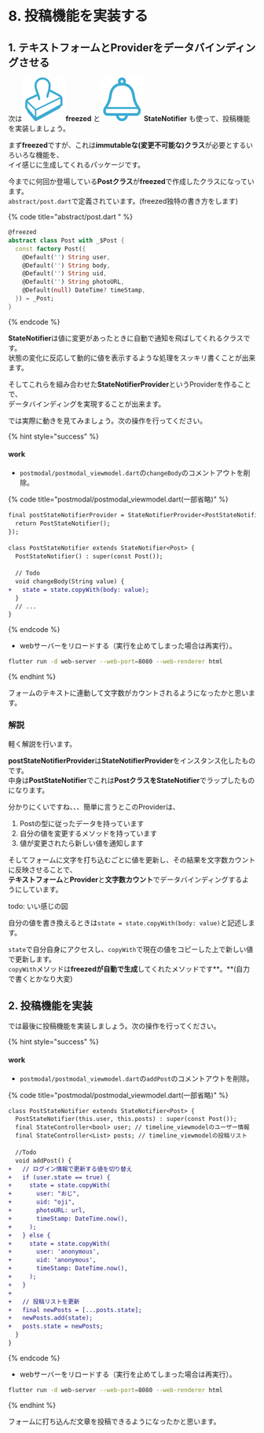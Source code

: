# 8. 投稿機能を実装する

## 1. テキストフォームとProviderをデータバインディングさせる

次は![](<.gitbook/assets/freezed (1).png>)**freezed** と![](<.gitbook/assets/statenotifier (1).png>)**StateNotifier** も使って、投稿機能を実装しましょう。

まず**freezed**ですが、これは**immutableな(変更不可能な)クラス**が必要とするいろいろな機能を、\
イイ感じに生成してくれるパッケージです。

今までに何回か登場している**Postクラス**が**freezed**で作成したクラスになっています。\
`abstract/post.dart`で定義されています。(freezed独特の書き方をします)

{% code title="abstract/post.dart " %}
```dart
@freezed
abstract class Post with _$Post {
  const factory Post({
    @Default('') String user,
    @Default('') String body,
    @Default('') String uid,
    @Default('') String photoURL,
    @Default(null) DateTime? timeStamp,
  }) = _Post;
}
```
{% endcode %}

**StateNotifier**は値に変更があったときに自動で通知を飛ばしてくれるクラスです。\
状態の変化に反応して動的に値を表示するような処理をスッキリ書くことが出来ます。

そしてこれらを組み合わせた**StateNotifierProvider**というProviderを作ることで、\
データバインディングを実現することが出来ます。

では実際に動きを見てみましょう。次の操作を行ってください。

{% hint style="success" %}
#### work

* `postmodal/postmodal_viewmodel.dart`の`changeBody`のコメントアウトを削除。

{% code title="postmodal/postmodal_viewmodel.dart(一部省略)" %}
```diff
final postStateNotifierProvider = StateNotifierProvider<PostStateNotifier>((ref) {
  return PostStateNotifier();
});

class PostStateNotifier extends StateNotifier<Post> {
  PostStateNotifier() : super(const Post());

  // Todo
  void changeBody(String value) {
+   state = state.copyWith(body: value);
  }
  // ...
}
```
{% endcode %}

* webサーバーをリロードする（実行を止めてしまった場合は再実行）。

```bash
flutter run -d web-server --web-port=8080 --web-renderer html
```
{% endhint %}

フォームのテキストに連動して文字数がカウントされるようになったかと思います。

### 解説

軽く解説を行います。

**postStateNotifierProvider**は**StateNotifierProvider**をインスタンス化したものです。\
中身は**PostStateNotifier**でこれは**PostクラスをStateNotifier**でラップしたものになります。

分かりにくいですね、、、簡単に言うとこのProviderは、

1. Postの型に従ったデータを持っています
2. 自分の値を変更するメソッドを持っています
3. 値が変更されたら新しい値を通知します

そしてフォームに文字を打ち込むごとに値を更新し、その結果を文字数カウントに反映させることで、\
**テキストフォーム**と**Provider**と**文字数カウント**でデータバインディングするようにしています。

todo: いい感じの図

自分の値を書き換えるときは`state = state.copyWith(body: value)`と記述します。

`state`で自分自身にアクセスし、`copyWith`で現在の値をコピーした上で新しい値で更新します。\
`copyWith`メソッドは**freezedが自動で生成**してくれたメソッドです\*\*。\*\*(自力で書くとかなり大変)

## 2. 投稿機能を実装

では最後に投稿機能を実装しましょう。次の操作を行ってください。

{% hint style="success" %}
#### work

* `postmodal/postmodal_viewmodel.dart`の`addPost`のコメントアウトを削除。

{% code title="postmodal/postmodal_viewmodel.dart(一部省略)" %}
```diff
class PostStateNotifier extends StateNotifier<Post> {
  PostStateNotifier(this.user, this.posts) : super(const Post());
  final StateController<bool> user; // timeline_viewmodelのユーザー情報
  final StateController<List> posts; // timeline_viewmodelの投稿リスト
  
  //Todo
  void addPost() {
+   // ログイン情報で更新する値を切り替え
+   if (user.state == true) {
+     state = state.copyWith(
+       user: "おじ",
+       uid: "oji",
+       photoURL: url,
+       timeStamp: DateTime.now(),
+     );
+   } else {
+     state = state.copyWith(
+       user: 'anonymous',
+       uid: 'anonymous',
+       timeStamp: DateTime.now(),
+     );
+   }
+   
+   // 投稿リストを更新
+   final newPosts = [...posts.state];
+   newPosts.add(state);
+   posts.state = newPosts;
  }
}
```
{% endcode %}

* webサーバーをリロードする（実行を止めてしまった場合は再実行）。

```bash
flutter run -d web-server --web-port=8080 --web-renderer html
```
{% endhint %}

フォームに打ち込んだ文章を投稿できるようになったかと思います。
